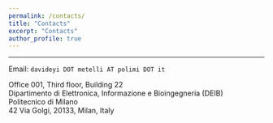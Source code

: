 ```yaml
---
permalink: /contacts/
title: "Contacts"
excerpt: "Contacts"
author_profile: true
---
```

---

Email:  `davideyi DOT metelli AT polimi DOT it`

Office 001, Third floor, Building 22
<br>Dipartimento di Elettronica, Informazione e Bioingegneria (DEIB)
<br>Politecnico di Milano
<br>42 Via Golgi, 20133, Milan, Italy
